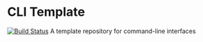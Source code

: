 # CLI Template 
[![Build Status](https://travis-ci.org/deg4uss3r/cli-template.svg?branch=clap)](https://travis-ci.org/deg4uss3r/cli-template)
A template repository for command-line interfaces
